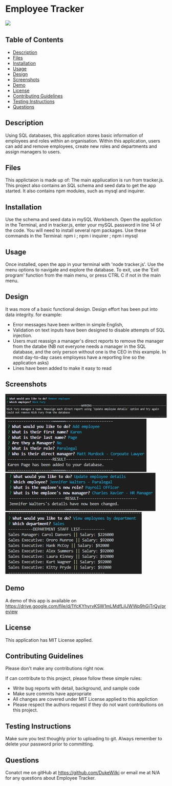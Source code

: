 # Employee Tracker

<img src="https://img.shields.io/badge/Licence-MIT%20License-ff69b4">

## Table of Contents
* [Description](#description)
* [Files](#files)
* [Installation](#installation)
* [Usage](#usage)
* [Design](#design)
* [Screenshots](#screenshots)
* [Demo](#demo)
* [License](#license)
* [Contributing Guidelines](#contributing-guidelines)
* [Testing Instructions](#testing-instructions)
* [Questions](#questions)

## Description
Using SQL databases, this application stores basic information of employees and roles within an organisation. Within this application, users can add and remove employees, create new roles and departments and assign managers to users.

## Files
This applictaion is made up of: The main appliucation is run from tracker.js. This project also contains an SQL schema and seed data to get the app started. It also contains npm modules, such as mysql and inquirer.

## Installation
Use the schema and seed data in mySQL Workbench. Open the appliction in the Terminal, and in tracker.js, enter your mySQL password in line 14 of the code. You will need to install several npm packages. Use these commands in the Terminal: npm i ; npm i inquirer ; npm i mysql

## Usage
Once installed, open the app in your terminal with 'node tracker.js'. Use the menu options to navigate and explore the database. To exit, use the 'Exit program' function from the main menu, or press CTRL C if not in the main menu.

## Design
It was more of a basic functional design. Design effort has been put into data integrity. for example:
* Error messages have been written in simple English, 
* Validation on text inputs have been designed to disable attempts of SQL injection.
* Users must reassign a manager's direct reports to remove the manager from the databe (NB not everyone needs a manager in the SQL database, and the only person without one is the CEO in this example. In most day-to-day cases employess have a reporting line so the application asks)
* Lines have been added to make it easy to read

## Screenshots
![Screenshot 1](https://github.com/DukeWilki/Employee-Tracker/blob/master/Assets/removingmanager.JPG)
![Screenshot 2](https://github.com/DukeWilki/Employee-Tracker/blob/master/Assets/addingstaff.jpg)
![Screenshot 3](https://github.com/DukeWilki/Employee-Tracker/blob/master/Assets/changingdetails.JPG)
![Screenshot 4](https://github.com/DukeWilki/Employee-Tracker/blob/master/Assets/salesteam.jpg)

## Demo
A demo of this app is available on https://drive.google.com/file/d/1YcKYhyrvKSW1mLMdfLjIJWWp9hGjTrQy/preview

## License
This application has MIT License applied.

## Contributing Guidelines
Please don't make any contributions right now.

If can contribute to this project, please follow these simple rules:
* Write bug reports with detail, background, and sample code
* Make sure commits have appropriate 
* All changes are covered under MIT License applied to this appliction
* Please respect the authors request if they do not want contributions on this project. 

## Testing Instructions
Make sure you test thoughly prior to uploading to git. Always remember to delete your password prior to committing.

## Questions
Conatct me on gitHub at https://github.com/DukeWilki or email me at N/A for any questions about Employee Tracker.


